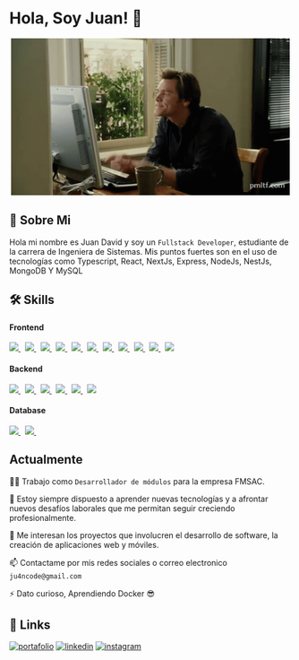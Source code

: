 
# Hola, Soy Juan! 👋

<p align="center" >
<img alt="GIF" src="/public/perfil_git.gif" />
</p>

## 🚀 Sobre Mi
Hola mi nombre es Juan David y soy un `Fullstack Developer`, estudiante de la carrera de Ingeniera de Sistemas. Mis puntos fuertes son en el uso de tecnologías como 
Typescript, React, NextJs, Express, NodeJs, NestJs, MongoDB Y MySQL

## 🛠 Skills

<h4>Frontend </h4>
<p>
  <a href='https://developer.mozilla.org/en-US/docs/Web/Guide/HTML/HTML5'target="__blank">
    <img src="https://img.shields.io/badge/html5-e34f26.svg?&style=for-the-badge&logo=html5&logoColor=white" />
  </a>
  &nbsp;
  <a href='https://developer.mozilla.org/en-US/docs/Web/CSS'target="__blank">
    <img src="https://img.shields.io/badge/css3-1572B6.svg?&style=for-the-badge&logo=css3&logoColor=white" />
  </a>
  &nbsp;
  <a href='https://sass-lang.com/' target="__blank">
    <img src="https://img.shields.io/badge/sass-cc6699.svg?&style=for-the-badge&logo=sass&logoColor=white" />
  </a>
  &nbsp;
  <a href='https://developer.mozilla.org/en-US/docs/Web/JavaScript/Guide' target="__blank">
    <img src="https://img.shields.io/badge/javascript-F7DF1E.svg?&style=for-the-badge&logo=javascript&logoColor=black" />
  </a>
  &nbsp;
  <a href='https://www.typescriptlang.org/' target="__blank">
    <img src="https://img.shields.io/badge/typescript-007ACC.svg?&style=for-the-badge&logo=typescript&logoColor=white" />
  </a>
  &nbsp;
 <a href='https://www.react.org/' target="__blank">
   <img src='https://img.shields.io/badge/react-61DAFB?logoWidth=30&labelColor=black&style=for-the-badge&logo=react' />
 </a>
  &nbsp;
  <a href='https://redux.js.org/' target="__blank">
    <img src='https://img.shields.io/badge/redux-764ABC?logoWidth=30&labelColor=black&style=for-the-badge&logo=redux' />
  </a>
  &nbsp;
  <a href='https://nextjs.org/' target="__blank">
    <img src="https://img.shields.io/badge/next.js-ffffff?style=for-the-badge&logo=next.js&logoColor=000" />
  </a>
  &nbsp;
  <a href='https://tailwindcss.com/' target="__blank">
    <img src='https://img.shields.io/badge/tailwind css-38B2AC?logo=tailwind-css&logoColor=white&style=for-the-badge' />
  </a>
    &nbsp;
  <a href='https://styled-components.com/' target="__blank">
    <img src='https://img.shields.io/badge/styled%20components-38B2AC?logo=styled%20components&logoColor=white&style=for-the-badge&color=gray' />
  </a>
      &nbsp;
  <a href='https://getbootstrap.com/' target="__blank">
    <img src='https://img.shields.io/badge/Bootstrap-38B2AC?logo=styled%20components&logoColor=white&style=for-the-badge&color=blueviolet' />
  </a>
</p>

<h4>Backend</h4>
<p>
  <a href='https://nodejs.org/en/about/' target="__blank">
    <img src="https://img.shields.io/badge/node.js-339933?logo=node.js&logoWidth=30&labelColor=black&style=for-the-badge" />
  </a>
   &nbsp;
  <a href='https://expressjs.com/' target="__blank">
    <img src="https://img.shields.io/badge/Express-ffffff.svg?&style=for-the-badge&logo=express&logoColor=black" />
  </a> 
   &nbsp;
  <a href='https://www.php.net/' target="__blank">
    <img src="https://img.shields.io/badge/PHP-38B2AC?logo=phps&logoColor=white&style=for-the-badge&color=gray" />
  </a> 
   &nbsp;
  <a href='https://laravel.com/' target="__blank">
    <img src="https://img.shields.io/badge/Laravel-38B2AC?logo=Laravel&logoColor=white&style=for-the-badge&color=red" />
  </a> 
    &nbsp;
  <a href='https://graphql.org/' target="__blank">
    <img src="https://img.shields.io/badge/GraphQL-38B2AC?logo=GraphQL&logoColor=white&style=for-the-badge&color=E535AB" />
  </a> 
  &nbsp;
  <a href='https://nestjs.com/' target="__blank">
    <img src="https://img.shields.io/badge/Nestjs-38B2AC?logo=Nestjs&logoColor=white&style=for-the-badge&color=E0234E" />
  </a> 
</p>

<h4>Database</h4>
<p>
<a href='https://www.mongodb.com/' target="__blank">
    <img src='https://img.shields.io/badge/mongo db-47A248?logo=mongodb&logoColor=white&style=for-the-badge' />
  </a>
  &nbsp;
  <a href='https://www.mysql.com/' target="__blank">
  <img src='https://img.shields.io/badge/-Mysql-4479A1?logo=Mysql&logoColor=white&style=for-the-badge'>
  </a>
   &nbsp;
</p>

## Actualmente
👩‍💻 Trabajo como `Desarrollador de módulos` para la empresa FMSAC.

🧠 Estoy siempre dispuesto a aprender nuevas tecnologías y a afrontar nuevos desafíos laborales que me permitan seguir creciendo profesionalmente.

🤔 Me interesan los proyectos que involucren el desarrollo de software, la creación de aplicaciones web y móviles.

📫 Contactame por mis redes sociales o correo electronico `ju4ncode@gmail.com`

⚡️ Dato curioso, Aprendiendo Docker 😎


## 🔗 Links
[![portafolio](https://img.shields.io/badge/mi_portafolio-000?style=for-the-badge&logo=ko-fi&logoColor=white)](https://www.juandevelop.com)
[![linkedin](https://img.shields.io/badge/linkedin-0A66C2?style=for-the-badge&logo=linkedin&logoColor=white)](https://www.linkedin.com/in/juan-david-morales-paredes-617342224/)
[![instagram](https://img.shields.io/badge/instagram-1DA1F2?style=for-the-badge&logo=instagram&logoColor=white)](https://www.instagram.com/ju4ndevelop/)

